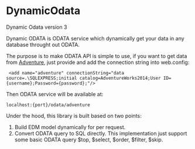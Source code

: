 # DynamicOdata
Dynamic Odata version 3


Dynamic ODATA is ODATA service which dynamically get your data in any database throught out ODATA.

The purpose is to make ODATA API is simple to use, if you want to get data from [Adventure](http://msftdbprodsamples.codeplex.com/releases), just provide and add the connection string into web.config:

     <add name="adventure" connectionString="data source=.\SQLEXPRESS;initial catalog=AdventureWorks2014;User ID={username};Password={password};"/>

Then ODATA service will be available at: 

    localhost:{port}/odata/adventure
    
Under the hood, this library is built based on two points:

1. Build EDM model dynamically for per request.
2. Convert ODATA query to SQL directly. This implementation just support some basic ODATA query $top, $select, $order, $filter, $skip.
